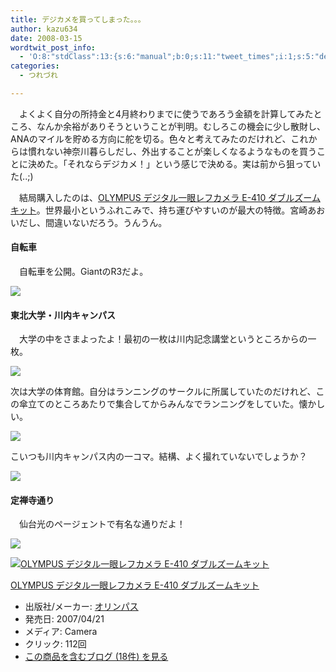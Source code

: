 ```yaml
---
title: デジカメを買ってしまった。。。
author: kazu634
date: 2008-03-15
wordtwit_post_info:
  - 'O:8:"stdClass":13:{s:6:"manual";b:0;s:11:"tweet_times";i:1;s:5:"delay";i:0;s:7:"enabled";i:1;s:10:"separation";s:2:"60";s:7:"version";s:3:"3.7";s:14:"tweet_template";b:0;s:6:"status";i:2;s:6:"result";a:0:{}s:13:"tweet_counter";i:2;s:13:"tweet_log_ids";a:1:{i:0;i:3825;}s:9:"hash_tags";a:0:{}s:8:"accounts";a:1:{i:0;s:7:"kazu634";}}'
categories:
  - つれづれ

---
```

<div class="section">
<p>
    　よくよく自分の所持金と4月終わりまでに使うであろう金額を計算してみたところ、なんか余裕がありそうということが判明。むしろこの機会に少し散財し、ANAのマイルを貯める方向に舵を切る。色々と考えてみたのだけれど、これからは慣れない神奈川暮らしだし、外出することが楽しくなるようなものを買うことに決めた。「それならデジカメ！」という感じで決める。実は前から狙っていた(..;)
</p>
  
<p>
    　結局購入したのは、<a href="http://d.hatena.ne.jp/asin/B000NZA89K" onclick="__gaTracker('send', 'event', 'outbound-article', 'http://d.hatena.ne.jp/asin/B000NZA89K', 'OLYMPUS デジタル一眼レフカメラ E-410 ダブルズームキット');">OLYMPUS デジタル一眼レフカメラ E-410 ダブルズームキット</a>。世界最小というふれこみで、持ち運びやすいのが最大の特徴。宮崎あおいだし、間違いないだろう。うんうん。
</p>
  
<h4>
    自転車
</h4>
  
<p>
    　自転車を公開。GiantのR3だよ。
</p>
  
<p>
<center>
</center>
</p>
  
<p>
<a href="http://flickr.com/photos/7190707@N05/2334819832/" onclick="__gaTracker('send', 'event', 'outbound-article', 'http://flickr.com/photos/7190707@N05/2334819832/', '');" title="P3150076.JPG"><img src="http://farm3.static.flickr.com/2073/2334819832_4f01f97750_m.jpg" /></a>
</p></p> 
  
<h4>
    東北大学・川内キャンパス
</h4>
  
<p>
    　大学の中をさまよったよ！最初の一枚は川内記念講堂というところからの一枚。
</p>
  
<p>
<center>
</center>
</p>
  
<p>
<a href="http://flickr.com/photos/7190707@N05/2333998745/" onclick="__gaTracker('send', 'event', 'outbound-article', 'http://flickr.com/photos/7190707@N05/2333998745/', '');" title="Spring has not come yet!"><img src="http://farm3.static.flickr.com/2387/2333998745_229ae85142_m.jpg" /></a>
</p></p> 
  
<p>
    次は大学の体育館。自分はランニングのサークルに所属していたのだけれど、この傘立てのところあたりで集合してからみんなでランニングをしていた。懐かしい。
</p>
  
<p>
<center>
</center>
</p>
  
<p>
<a href="http://flickr.com/photos/7190707@N05/2333998999/" onclick="__gaTracker('send', 'event', 'outbound-article', 'http://flickr.com/photos/7190707@N05/2333998999/', '');" title="Tohoku Univ Gym"><img src="http://farm3.static.flickr.com/2237/2333998999_7f9d8719e2_m.jpg" /></a>
</p></p> 
  
<p>
    こいつも川内キャンパス内の一コマ。結構、よく撮れていないでしょうか？
</p>
  
<p>
<center>
</center>
</p>
  
<p>
<a href="http://flickr.com/photos/7190707@N05/2333999163/" onclick="__gaTracker('send', 'event', 'outbound-article', 'http://flickr.com/photos/7190707@N05/2333999163/', '');" title="Tohoku University"><img src="http://farm3.static.flickr.com/2388/2333999163_e7dbe3fd93_m.jpg" /></a>
</p></p> 
  
<h4>
    定禅寺通り
</h4>
  
<p>
    　仙台光のページェントで有名な通りだよ！
</p>
  
<p>
<center>
</center>
</p>
  
<p>
<a href="http://flickr.com/photos/7190707@N05/2333999375/" onclick="__gaTracker('send', 'event', 'outbound-article', 'http://flickr.com/photos/7190707@N05/2333999375/', '');" title="Jozenji Avenue"><img src="http://farm4.static.flickr.com/3065/2333999375_72d9b6b83f_m.jpg" /></a>
</p></p> 
  
<div class="hatena-asin-detail">
<a href="http://www.amazon.co.jp/dp/B000NZA89K/?tag=hatena_st1-22&ascsubtag=d-7ibv" onclick="__gaTracker('send', 'event', 'outbound-article', 'http://www.amazon.co.jp/dp/B000NZA89K/?tag=hatena_st1-22&ascsubtag=d-7ibv', '');"><img src="https://images-na.ssl-images-amazon.com/images/I/51NHVNcL1ML._SL160_.jpg" class="hatena-asin-detail-image" alt="OLYMPUS デジタル一眼レフカメラ E-410 ダブルズームキット" title="OLYMPUS デジタル一眼レフカメラ E-410 ダブルズームキット" /></a></p> 
    
<div class="hatena-asin-detail-info">
<p class="hatena-asin-detail-title">
<a href="http://www.amazon.co.jp/dp/B000NZA89K/?tag=hatena_st1-22&ascsubtag=d-7ibv" onclick="__gaTracker('send', 'event', 'outbound-article', 'http://www.amazon.co.jp/dp/B000NZA89K/?tag=hatena_st1-22&ascsubtag=d-7ibv', 'OLYMPUS デジタル一眼レフカメラ E-410 ダブルズームキット');">OLYMPUS デジタル一眼レフカメラ E-410 ダブルズームキット</a>
</p>
      
<ul>
<li>
<span class="hatena-asin-detail-label">出版社/メーカー:</span> <a href="http://d.hatena.ne.jp/keyword/%A5%AA%A5%EA%A5%F3%A5%D1%A5%B9" onclick="__gaTracker('send', 'event', 'outbound-article', 'http://d.hatena.ne.jp/keyword/%A5%AA%A5%EA%A5%F3%A5%D1%A5%B9', 'オリンパス');" class="keyword">オリンパス</a>
</li>
<li>
<span class="hatena-asin-detail-label">発売日:</span> 2007/04/21
</li>
<li>
<span class="hatena-asin-detail-label">メディア:</span> Camera
</li>
<li>
<span class="hatena-asin-detail-label">クリック</span>: 112回
</li>
<li>
<a href="http://d.hatena.ne.jp/asin/B000NZA89K" onclick="__gaTracker('send', 'event', 'outbound-article', 'http://d.hatena.ne.jp/asin/B000NZA89K', 'この商品を含むブログ (18件) を見る');" target="_blank">この商品を含むブログ (18件) を見る</a>
</li>
</ul>
</div>
    
<div class="hatena-asin-detail-foot">
</div>
</div>
</div>
